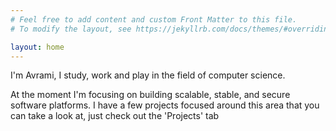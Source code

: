 ```yaml
---
# Feel free to add content and custom Front Matter to this file.
# To modify the layout, see https://jekyllrb.com/docs/themes/#overriding-theme-defaults

layout: home
---
```


I'm Avrami, I study, work and play in the field of computer science. 

At the moment I'm focusing on building scalable, stable, and secure software platforms. I have a few projects focused around this area that you can take a look at, just check out the 'Projects' tab